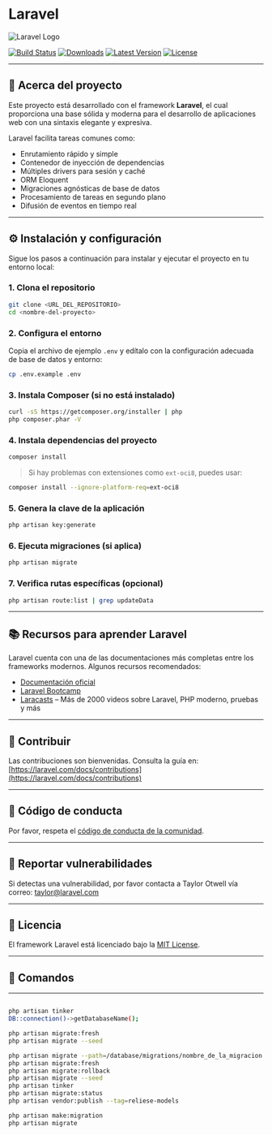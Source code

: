 # Laravel

![Laravel Logo](https://raw.githubusercontent.com/laravel/art/master/logo-lockup/5%20SVG/2%20CMYK/1%20Full%20Color/laravel-logolockup-cmyk-red.svg)

[![Build Status](https://github.com/laravel/framework/workflows/tests/badge.svg)](https://github.com/laravel/framework/actions)
[![Downloads](https://img.shields.io/packagist/dt/laravel/framework)](https://packagist.org/packages/laravel/framework)
[![Latest Version](https://img.shields.io/packagist/v/laravel/framework)](https://packagist.org/packages/laravel/framework)
[![License](https://img.shields.io/packagist/l/laravel/framework)](https://packagist.org/packages/laravel/framework)

---

## 🧰 Acerca del proyecto

Este proyecto está desarrollado con el framework **Laravel**, el cual proporciona una base sólida y moderna para el desarrollo de aplicaciones web con una sintaxis elegante y expresiva.

Laravel facilita tareas comunes como:

* Enrutamiento rápido y simple
* Contenedor de inyección de dependencias
* Múltiples drivers para sesión y caché
* ORM Eloquent
* Migraciones agnósticas de base de datos
* Procesamiento de tareas en segundo plano
* Difusión de eventos en tiempo real

---

## ⚙️ Instalación y configuración

Sigue los pasos a continuación para instalar y ejecutar el proyecto en tu entorno local:

### 1. Clona el repositorio

```bash
git clone <URL_DEL_REPOSITORIO>
cd <nombre-del-proyecto>
```

### 2. Configura el entorno

Copia el archivo de ejemplo `.env` y edítalo con la configuración adecuada de base de datos y entorno:

```bash
cp .env.example .env
```

### 3. Instala Composer (si no está instalado)

```bash
curl -sS https://getcomposer.org/installer | php
php composer.phar -V
```

### 4. Instala dependencias del proyecto

```bash
composer install
```

> Si hay problemas con extensiones como `ext-oci8`, puedes usar:

```bash
composer install --ignore-platform-req=ext-oci8
```

### 5. Genera la clave de la aplicación

```bash
php artisan key:generate
```

### 6. Ejecuta migraciones (si aplica)

```bash
php artisan migrate
```

### 7. Verifica rutas específicas (opcional)

```bash
php artisan route:list | grep updateData
```

---

## 📚 Recursos para aprender Laravel

Laravel cuenta con una de las documentaciones más completas entre los frameworks modernos. Algunos recursos recomendados:

* [Documentación oficial](https://laravel.com/docs)
* [Laravel Bootcamp](https://bootcamp.laravel.com)
* [Laracasts](https://laracasts.com) – Más de 2000 videos sobre Laravel, PHP moderno, pruebas y más

---

## 🤝 Contribuir

Las contribuciones son bienvenidas. Consulta la guía en:
[https://laravel.com/docs/contributions](https://laravel.com/docs/contributions)

---

## 🧭 Código de conducta

Por favor, respeta el [código de conducta de la comunidad](https://laravel.com/docs/contributions#code-of-conduct).

---

## 🔐 Reportar vulnerabilidades

Si detectas una vulnerabilidad, por favor contacta a Taylor Otwell vía correo:
[taylor@laravel.com](mailto:taylor@laravel.com)

---

## 📝 Licencia

El framework Laravel está licenciado bajo la [MIT License](https://opensource.org/licenses/MIT).

---

## 📝 Comandos

---
```bash

php artisan tinker
DB::connection()->getDatabaseName();

php artisan migrate:fresh
php artisan migrate --seed

php artisan migrate --path=/database/migrations/nombre_de_la_migracion.php
php artisan migrate:fresh
php artisan migrate:rollback
php artisan migrate --seed
php artisan tinker
php artisan migrate:status
php artisan vendor:publish --tag=reliese-models

php artisan make:migration
php artisan migrate
```



